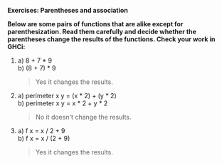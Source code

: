 **Exercises: Parentheses and association**

**Below are some pairs of functions that are alike except for parenthesization. Read them carefully and decide whether the parentheses change the results of the functions. Check your work in GHCi:**

1.  
    a) 8 + 7 * 9  
    b) (8 + 7) * 9  
    > Yes it changes the results.  

2. a) perimeter x y = (x * 2) + (y * 2)  
   b) perimeter x y = x * 2 + y * 2  
   > No it doesn't change the results.  

3. a) f x = x / 2 + 9  
   b) f x = x / (2 + 9)  
   > Yes it changes the results.
